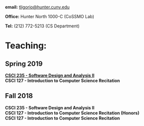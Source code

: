 **email:** tligorio@hunter.cuny.edu  

**Office:** Hunter North 1000-C (CoSSMO Lab)

**Tel:** (212) 772-5213 (CS Department)

# Teaching:

## Spring 2019
**[CSCI 235 - Software Design and Analysis II](CSCI235_Spring2019.md)**  
**CSCI 127 - Introduction to Computer Science Recitation** 


## Fall 2018
**CSCI 235 - Software Design and Analysis II**   
**CSCI 127 - Introduction to Computer Science Recitation (Honors)**  
**CSCI 127 - Introduction to Computer Science Recitation** 
